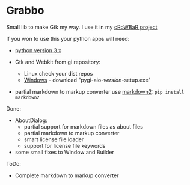 Grabbo
======

Small lib to make Gtk my way.
I use it in my [cRoWBaR project][3]

If you won to use this your python apps will need:

- [python version 3.x][1]
- Gtk and Webkit from gi repository:
   - Linux check your dist repos
   - [Windows][2] - download "pygi-aio-*version*-setup.exe"

- partial markdown to markup converter use [markdown2][4]:
`pip install markdown2`

Done:

* AboutDialog:
  * partial support for markdown files as about files
  * partial markdown to markup converter
  * smart license file loader
  * support for license file keywords
* some small fixes to Window and Builder

ToDo:

* Complete markdown to markup converter

[1]:http://sh.st/nrLQb
[2]:http://sh.st/nrLEb
[3]:https://github.com/jeremi360/cRoWBaR
[4]:https://github.com/trentm/python-markdown2
